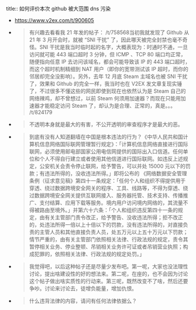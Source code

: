 title:: 如何评价本次 github 被大范围 dns 污染

- https://www.v2ex.com/t/900605
- > 有兴趣去看看我 21 年发的帖子： /t/758568当初我就发现了 Github 从 21 年 3 月开会时，就被 “SNI 干扰” 了，因此哪天被完全封禁也毫不奇怪。SNI 干扰是我当时临时起的名字，大概表现为：时通时不通，一旦访问就可能 443 端口超时 3 分钟，但 ICMP 、TCP 80 端口均正常，随便指向任意 IP 去访问该域名，都会可能导致该 IP 的 443 端口超时，而这个超时机制精细到 NAT 用户（即你的宽带测试该 IP 超时，而你的邻居却完全没影响）。另外，去年 12 月底 Steam 主域名也被 SNI 干扰了，效果和 Github 的完全一样，我当时也在 V2EX 发文章复现实锤了，不过很多不懂这些的网民即使到现在也依然认为是 Steam 自己的网络辣鸡，却不曾想过，以前 Steam 何须用加速器？而现在只能用加速器才能稳定访问 Steam 了，却认为是合理、正常的，真是。。。 /t/824179
- > 不透明本身就是最大的有害，不公开透明的审查程序才是最大的恶。
- > 到底有没有人知道翻墙在中国是根本违法的行为？《中华人民共和国计算机信息网络国际联网管理暂行规定》：「计算机信息网络直接进行国际联网，必须使用邮电部国家公用电信网提供的国际出入口信道。任何单位和个人不得自行建立或者使用其他信道进行国际联网。如违反上述规定，公安机关会责令停止联网，给予警告，可以并处 15000 元以下的罚款；有违法所得的，没收违法所得。」即将公布的 《网络数据安全管理条例（征求意见稿》第四十一条规定：「任何个人和组织不得提供用于穿透、绕过数据跨境安全网关的程序、工具、线路等，不得为穿透、绕过数据跨境安全网关提供互联网接入、服务器托管、技术支持、传播推广、支付结算、应用下载等服务。境内用户访问境内网络的，其流量不得被路由至境外。」并第六十六条：「个人和组织违反第四十一条的规定，由有关主管部门责令改正，给予警告、没收违法所得；拒不改正的，处违法所得一倍以上十倍以下的罚款，没有违法所得的，对直接负责的主管人员和其他直接负责人员，处五万元以上五十万元以下罚款；情节严重的，由有关主管部门依照相关法律、行政法规的规定，责令其暂停相关业务、停业整顿、吊销相关业务许可证或者吊销营业执照；构成犯罪的，依照相关法律、行政法规的规定处罚。」
- > 我觉得吧，以后这种帖子还是尽量少发布吧。第一呢，大家也没法理性讨论，提出啥建设性的好的想法来。第二呢，在座的，也不会因为讨论这个帖子做出啥实质性的行动来。第三呢，既然改变不了啥，然后还要争吵。讨论来讨论去，徒增负能量，增加仇恨。
- > 什么违背法律的内容，请问有任何法律依据么？
